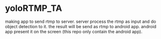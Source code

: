 # yoloRTMP_TA
making app to send rtmp to server. server process the rtmp as input and do object detection to it. the result will be send as rtmp to android app. android app present it on the screen (this repo only contain the android app). 

